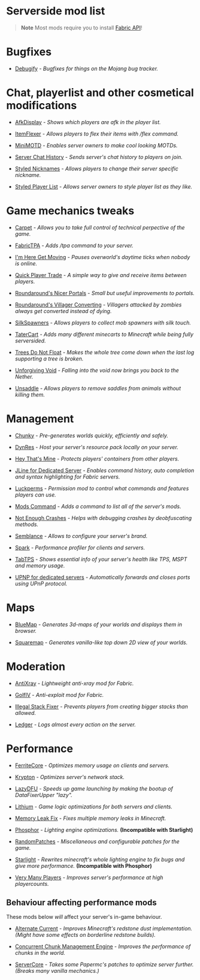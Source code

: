 # Serverside mod list

> **Note**
> Most mods require you to install [Fabric API](https://modrinth.com/mod/P7dR8mSH)!

# Bugfixes

- [Debugify](https://modrinth.com/mod/QwxR6Gcd) - *Bugfixes for things on the Mojang bug tracker.*

# Chat, playerlist and other cosmetical modifications

- [AfkDisplay](https://modrinth.com/mod/kJwABmWp) - *Shows which players are afk in the player list.*

- [ItemFlexer](https://modrinth.com/mod/pOYa13DM) - *Allows players to flex their items with /flex command.*

- [MiniMOTD](https://modrinth.com/mod/16vhQOQN) - *Enables server owners to make cool looking MOTDs.*

- [Server Chat History](https://modrinth.com/mod/XWWYJbdG) - *Sends server's chat history to players on join.*

- [Styled Nicknames](https://modrinth.com/mod/DOk6Gcdi) - *Allows players to change their server specific nickname.*

- [Styled Player List](https://modrinth.com/mod/DQIfKUHf) - *Allows server owners to style player list as they like.*

# Game mechanics tweaks 

- [Carpet](https://github.com/gnembon/fabric-carpet) - *Allows you to take full control of technical perpective of the game.*

- [FabricTPA](https://modrinth.com/mod/VWgEMCCl) - *Adds /tpa command to your server.*

- [I'm Here Get Moving](https://modrinth.com/mod/GSw2U2lp) - *Pauses overworld's daytime ticks when nobody is online.*

- [Quick Player Trade](https://modrinth.com/mod/OcO4rWRt) - *A simple way to give and receive items between players.*

- [Roundaround's Nicer Portals](https://modrinth.com/mod/ZD4RcHBZ) - *Small but useful improvements to portals.*

- [Roundaround's Villager Converting](https://modrinth.com/mod/gtsvJo80) - *Villagers attacked by zombies always get converted instead of dying.*

- [SilkSpawners](https://modrinth.com/mod/yD9G9SN0) - *Allows players to collect mob spawners with silk touch.*

- [TaterCart](https://modrinth.com/mod/GFWR9kLQ) - *Adds many different minecarts to Minecraft while being fully serversided.*

- [Trees Do Not Float](https://modrinth.com/mod/PxIdJdxN) - *Makes the whole tree come down when the last log supporting a tree is broken.*

- [Unforgiving Void](https://modrinth.com/mod/LYliJ0jT) - *Falling into the void now brings you back to the Nether.*

- [Unsaddle](https://modrinth.com/mod/45F9B0j8) - *Allows players to remove saddles from animals without killing them.*

# Management

- [Chunky](https://modrinth.com/mod/fALzjamp) - *Pre-generates worlds quickly, efficiently and safely.*

- [DynRes](https://modrinth.com/mod/v3lfX2LD) - *Host your server's resource pack locally on your server.*

- [Hey That's Mine](https://modrinth.com/mod/IEPAK5x6) - *Protects players' containers from other players.*

- [JLine for Dedicated Server](https://www.curseforge.com/minecraft/mc-mods/jline-for-minecraft-dedicated-server) - *Enables command history, auto completion and syntax highlighting for Fabric servers.*

- [Luckperms](https://modrinth.com/mod/Vebnzrzj) - *Permission mod to control what commands and features players can use.*

- [Mods Command](https://modrinth.com/mod/PExmWQV8) - *Adds a command to list all of the server's mods.*

- [Not Enough Crashes](https://modrinth.com/mod/yM94ont6) - *Helps with debugging crashes by deobfuscating methods.*

- [Semblance](https://modrinth.com/mod/FFiEdqAn) - *Allows to configure your server's brand.*

- [Spark](https://modrinth.com/mod/l6YH9Als) - *Performance profiler for clients and servers.*

- [TabTPS](https://modrinth.com/mod/cUhi3iB2) - *Shows essential info of your server's health like TPS, MSPT and memory usage.*

- [UPNP for dedicated servers](https://modrinth.com/mod/Yq9V2lXq) - *Automatically forwards and closes ports using UPnP protocol.*

# Maps

- [BlueMap](https://modrinth.com/mod/swbUV1cr) - *Generates 3d-maps of your worlds and displays them in browser.*

- [Squaremap](https://github.com/jpenilla/squaremap) - *Generates vanilla-like top down 2D view of your worlds.*

# Moderation

- [AntiXray](https://modrinth.com/mod/sml2FMaA) - *Lightweight anti-xray mod for Fabric.*

- [GolfIV](https://modrinth.com/mod/PfKYAJGk) - *Anti-exploit mod for Fabric.*

- [Illegal Stack Fixer](https://modrinth.com/mod/1P8FCviI) - *Prevents players from creating bigger stacks than allowed.*

- [Ledger](https://modrinth.com/mod/LVN9ygNV) - *Logs almost every action on the server.*

# Performance

- [FerriteCore](https://modrinth.com/mod/uXXizFIs) - *Optimizes memory usage on clients and servers.*

- [Krypton](https://modrinth.com/mod/fQEb0iXm) - *Optimizes server's network stack.*

- [LazyDFU](https://modrinth.com/mod/hvFnDODi) - *Speeds up game launching by making the bootup of DataFixerUpper "lazy".*

- [Lithium](https://modrinth.com/mod/gvQqBUqZ) - *Game logic optimizations for both servers and clients.*

- [Memory Leak Fix](https://modrinth.com/mod/NRjRiSSD) - *Fixes multiple memory leaks in Minecraft.*

- [Phosphor](https://modrinth.com/mod/hEOCdOgW) - *Lighting engine optimizations.* **(Incompatible with Starlight)**

- [RandomPatches](https://modrinth.com/mod/JmtW1Cr5) - *Miscellaneous and configurable patches for the game.*

- [Starlight](https://modrinth.com/mod/H8CaAYZC) - *Rewrites minecraft's whole lighting engine to fix bugs and give more performance.* **(Incompatible with Phosphor)**

- [Very Many Players](https://modrinth.com/mod/wnEe9KBa) - *Improves server's performance at high playercounts.*

## Behaviour affecting performance mods

These mods below *will* affect your server's in-game behaviour.

- [Alternate Current](https://modrinth.com/mod/r0v8vy1s) - *Improves Minecraft's redstone dust implementation. (Might have some effects on borderline redstone builds).*

- [Concurrent Chunk Management Engine](https://modrinth.com/mod/VSNURh3q) - *Improves the performance of chunks in the world.*

- [ServerCore](https://modrinth.com/mod/4WWQxlQP) - *Takes some Papermc's patches to optimize server further. (Breaks many vanilla mechanics.)*
